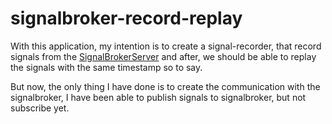 # signalbroker-record-replay

With this application, my intention is to create a signal-recorder, that record signals from the [SignalBrokerServer](https://github.com/volvo-cars/signalbroker-server/)
and after, we should be able to replay the signals with the same timestamp so to say.

But now, the only thing I have done is to create the communication with the signalbroker, I have been able to publish signals to signalbroker, but not subscribe yet. 
